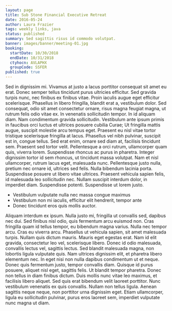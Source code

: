 ```yaml
---
layout: page
title: Sub Stone Financial Executive Retreat
date: 2016-05-24
author: Laura Frazier
tags: weekly links, java
status: published
summary: Sed sagittis risus id commodo volutpat.
banner: images/banner/meeting-01.jpg
booking:
  startDate: 10/30/2018
  endDate: 10/31/2018
  ctyhocn: AVLAPHX
  groupCode: SSFER
published: true
---
```

Sed in dignissim mi. Vivamus at justo a lacus porttitor consequat sit amet eu erat. Donec semper tellus tincidunt purus ultricies efficitur. Sed gravida turpis nunc, nec finibus ex finibus vitae. Proin iaculis augue eget efficitur scelerisque. Phasellus in libero fringilla, blandit erat a, vestibulum dolor. Sed consequat, odio sit amet consectetur ornare, risus magna feugiat magna, ut rutrum felis odio vitae ex. In venenatis sollicitudin tempor. In id aliquam diam. Nam condimentum gravida sollicitudin. Vestibulum ante ipsum primis in faucibus orci luctus et ultrices posuere cubilia Curae; Ut fringilla mattis augue, suscipit molestie arcu tempus eget. Praesent eu nisl vitae tortor tristique scelerisque fringilla at lacus.
Phasellus vel nibh pulvinar, suscipit est in, congue tellus. Sed erat enim, ornare sed diam at, facilisis tincidunt sem. Praesent sed tortor velit. Pellentesque a orci rutrum, ullamcorper quam quis, viverra lorem. Suspendisse rhoncus ac purus in pharetra. Integer dignissim tortor id sem rhoncus, ut tincidunt massa volutpat. Nam et nisl ullamcorper, rutrum lacus eget, malesuada nunc. Pellentesque justo nulla, pretium nec ornare id, ultrices sed felis. Nulla bibendum lacinia porta. Suspendisse posuere ut libero vitae ultrices. Praesent vehicula sapien felis, id malesuada leo sollicitudin nec. Nullam suscipit interdum dolor, in imperdiet diam. Suspendisse potenti. Suspendisse ut lorem justo.

* Vestibulum vulputate nulla nec massa congue maximus
* Vestibulum non mi iaculis, efficitur elit hendrerit, tempor ante
* Donec tincidunt eros quis mollis auctor.

Aliquam interdum ex ipsum. Nulla justo mi, fringilla ut convallis sed, dapibus nec dui. Sed finibus nisl odio, quis fermentum arcu euismod non. Cras fringilla quam id tellus tempor, eu bibendum magna varius. Nulla nec tempor arcu. Cras eu viverra arcu. Phasellus ut vehicula sapien, sit amet malesuada turpis. Nullam quis dictum mauris. Mauris eget egestas erat. Nam id elit gravida, consectetur leo vel, scelerisque libero. Donec id odio malesuada, convallis lectus vel, sagittis lectus. Sed blandit malesuada magna, non lobortis ligula vulputate quis. Nam ultrices dignissim elit, et pharetra libero elementum nec. In eget nisi non nulla dapibus condimentum ut et neque. Donec quis fermentum justo, tempor convallis diam.
Quisque id purus posuere, aliquet nisl eget, sagittis felis. Ut blandit tempor pharetra. Donec non tellus in diam finibus dictum. Duis mollis nunc vitae leo maximus, et facilisis libero aliquet. Sed quis erat bibendum velit laoreet porttitor. Nunc vestibulum venenatis ex quis convallis. Nullam non tellus ligula. Aenean sagittis neque neque, non porttitor urna dignissim eget. Etiam ullamcorper, ligula eu sollicitudin pulvinar, purus eros laoreet sem, imperdiet vulputate nunc magna ut diam.

